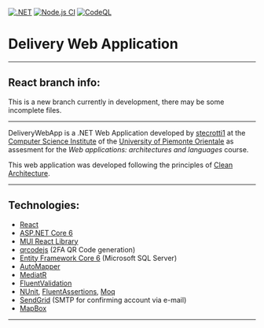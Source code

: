 [![.NET](https://github.com/stecrotti1/DeliveryWebApp/actions/workflows/dotnet.yml/badge.svg?branch=react)](https://github.com/stecrotti1/DeliveryWebApp/actions/workflows/dotnet.yml)
[![Node.js CI](https://github.com/stecrotti1/DeliveryWebApp/actions/workflows/node.js.yml/badge.svg?branch=react)](https://github.com/stecrotti1/DeliveryWebApp/actions/workflows/node.js.yml)
[![CodeQL](https://github.com/stecrotti1/DeliveryWebApp/actions/workflows/codeql-analysis.yml/badge.svg?branch=react)](https://github.com/stecrotti1/DeliveryWebApp/actions/workflows/codeql-analysis.yml)

# Delivery Web Application

---

## React branch info:
This is a new branch currently in development, there may be some incomplete files.

---

DeliveryWebApp is a .NET Web Application developed by [stecrotti1](https://github.com/stecrotti1) at the [Computer Science Institute](http://www.di.unipmn.it) of the [University of Piemonte Orientale](http://www.uniupo.it) as assesment for the *Web applications: architectures and languages* course.

This web application was developed following the principles of [Clean Architecture](https://docs.microsoft.com/en-us/dotnet/architecture/modern-web-apps-azure/common-web-application-architectures#clean-architecture).

---

## Technologies:
* [React](https://reactjs.org/)
* [ASP.NET Core 6](https://docs.microsoft.com/en-us/aspnet/core/introduction-to-aspnet-core?view=aspnetcore-6.0)
* [MUI React Library](https://mui.com/)
* [qrcodejs](https://github.com/davidshimjs/qrcodejs) (2FA QR Code generation)
* [Entity Framework Core 6](https://docs.microsoft.com/en-us/ef/core/) (Microsoft SQL Server)
* [AutoMapper](https://automapper.org/)
* [MediatR](https://github.com/jbogard/MediatR)
* [FluentValidation](https://fluentvalidation.net/)
* [NUnit](https://nunit.org/), [FluentAssertions](https://fluentassertions.com/), [Moq](https://github.com/moq)
* [SendGrid](https://sendgrid.com/) (SMTP for confirming account via e-mail)
* [MapBox](https://www.mapbox.com/)

---
